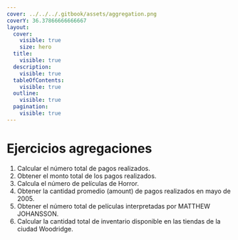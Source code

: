 ```yaml
---
cover: ../../../.gitbook/assets/aggregation.png
coverY: 36.37866666666667
layout:
  cover:
    visible: true
    size: hero
  title:
    visible: true
  description:
    visible: true
  tableOfContents:
    visible: true
  outline:
    visible: true
  pagination:
    visible: true
---
```


# Ejercicios agregaciones

1. Calcular el número total de pagos realizados.
2. Obtener el monto total de los pagos realizados.
3. Calcula el número de películas de Horror.
4. Obtener la cantidad promedio (amount) de pagos realizados en mayo de 2005.
5. Obtener el número total de películas interpretadas por MATTHEW JOHANSSON.
6. Calcular la cantidad total de inventario disponible en las tiendas de la ciudad Woodridge.



